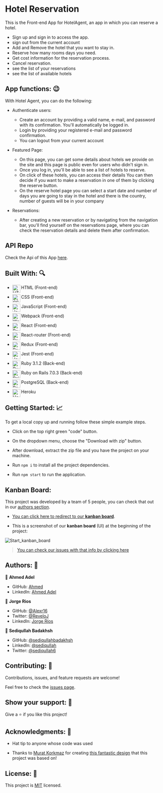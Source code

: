 # Hotel Reservation

This is the Front-end App for HotelAgent, an app in which you can reserve a hotel. 

- Sign up and sign in to access the app.
- sign out from the current account
- Add and Remove the hotel that you want to stay in.
- Reserve how many rooms days you need.
- Get cost information for the reservation process.
- Cancel reservation.
- see the list of your reservations
- see the list of available hotels
## App functions: :wink:

With Hotel  Agent, you can do the following:

- Authenticate users:
  - Create an account by providing a valid name, e-mail, and password with its confirmation. You'll automatically be logged in.
  - Login by providing your registered e-mail and password confirmation.
  - You can logout from your current account

- Featured Page:
  - On this page, you can get some details about hotels we provide on the site and this page is public even for users who didn't sign in.
  - Once you log in, you'll be able to see a list of hotels to reserve.
  - On click of these hotels, you can access their details You can then decide if you want to make a reservation in one of them by clicking the reserve button.
  - On the reserve hotel page you can select a start date and number of days you are going to stay in the hotel and there is the country, number of guests will be in your company
- Reservations:
  - After creating a new reservation or by navigating from the navigation bar, you'll find yourself on the reservations page, where you can check the reservation details and delete them after confirmation.
  
## API Repo

Check the Api of this App [here](https://github.com/Alexr16/Hotel-agent-back-end).

  
## Built With: :mag:

- HTML (Front-end) <img align="left" alt="HTML5" width="26px" src="https://github.com/get-icon/geticon/raw/master/icons/html-5.svg" />
- CSS (Front-end) <img align="left" alt="CSS3" width="26px" src="https://github.com/get-icon/geticon/raw/master/icons/css-3.svg" />
- JavaScript (Front-end) <img align="left" alt="JavaScript" width="26px" src="https://github.com/get-icon/geticon/raw/master/icons/javascript.svg" />
- Webpack (Front-end) <img align="left" alt="Webpack" width="26px" src="https://github.com/get-icon/geticon/raw/master/icons/webpack.svg" />
- React (Front-end) <img align="left" alt="React" width="26px" src="https://github.com/get-icon/geticon/raw/master/icons/react.svg" />
- React-router (Front-end) <img align="left" alt="React-router" width="26px" src="https://github.com/get-icon/geticon/raw/master/icons/react-router.svg" />
- Redux (Front-end) <img align="left" alt="Redux" width="26px" src="https://github.com/get-icon/geticon/raw/master/icons/redux.svg" />
- Jest (Front-end) <img align="left" alt="Jest" width="26px" src="https://github.com/get-icon/geticon/raw/master/icons/jest.svg" />

- Ruby 3.1.2 (Back-end) <img align="left" alt="Ruby" width="26px" src="https://github.com/get-icon/geticon/raw/master/icons/ruby.svg" />
- Ruby on Rails 7.0.3 (Back-end) <img align="left" alt="Rails" width="26px" src="https://github.com/get-icon/geticon/raw/master/icons/rails.svg" />
- PostgreSQL (Back-end) <img align="left" alt="Postgresql" width="26px" src="https://github.com/get-icon/geticon/raw/master/icons/postgresql.svg" />

- Heroku <img align="left" alt="Heroku" width="26px" src="https://github.com/get-icon/geticon/raw/master/icons/heroku-icon.svg" />

## Getting Started: :chart_with_upwards_trend:
To get a local copy up and running follow these simple example steps.

- Click on the top right green "code" button.

- On the dropdown menu, choose the "Download with zip" button.

- After download, extract the zip file and you have the project on your machine.

- Run `npm i` to install all the project dependencies.

- Run `npm start` to run the application.


## Kanban Board: 

This project was developed by a team of 5 people, you can check that out in our [authors section](#authors-).

- [You can click here to redirect to our  **kanban board**](https://github.com/users/Alexr16/projects/3).


- This is a screenshot of our **kanban board** (UI) at the beginning of the project:

![Start_kanban_board](https://user-images.githubusercontent.com/95060298/183961648-724a294f-a3f0-40bb-a37a-c89e3bde5375.png)

> [You can check our  issues with that info by clicking here](https://github.com/Alexr16/Hotel-agent-back-end/issues?q=is%3Aissue+is%3Aclosed)


## Authors: 👋


👤 **Ahmed Adel**

- GitHub: [Ahmed](https://github.com/ahmedadel56)
- LinkedIn: [Ahmed Adel](https://www.linkedin.com/in/ahmed-adel56/)

👤 **Jorge Rios**


- GitHub: [@Alexr16](https://github.com/Alexr16)
- Twitter: [@ReveloJ](https://twitter.com/ReveloJ)
- LinkedIn: [Jorge Ríos](https://www.linkedin.com/in/jorgeriosr/) 

👤 **Sediqullah Badakhsh**

- GitHub: [@sediqullahbadakhsh](https://github.com/sediqullahbadakhsh)
- LinkedIn: [@sediqullah](https://www.linkedin.com/in/sediqullah/) 
- Twitter: [@sediqullah6](https://twitter.com/sediqullah6) 

## Contributing: 🤝

Contributions, issues, and feature requests are welcome!

Feel free to check the [issues page](../../issues/).

## Show your support: 🌟

Give a ⭐️ if you like this project!

## Acknowledgments: 📝

- Hat tip to anyone whose code was used

- Thanks to [Murat Korkmaz](https://www.behance.net/muratk) for creating [this fantastic design](https://www.behance.net/gallery/26425031/Vespa-Responsive-Redesign) that this project was based on!

## License: :monocle_face:

This project is [MIT](./LICENSE) licensed.
